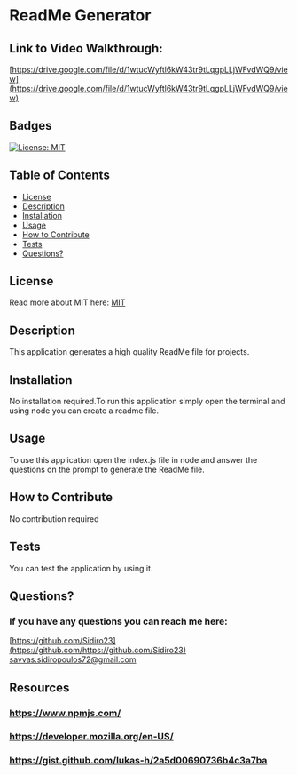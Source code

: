 

# ReadMe Generator

## Link to Video Walkthrough:
[https://drive.google.com/file/d/1wtucWyftl6kW43tr9tLqgpLLjWFvdWQ9/view](https://drive.google.com/file/d/1wtucWyftl6kW43tr9tLqgpLLjWFvdWQ9/view)
  ## Badges
  [![License: MIT](https://img.shields.io/badge/License-MIT-yellow.svg)](https://opensource.org/licenses/MIT)
  ## Table of Contents
  * [License](#license)
  * [Description](#description)
  * [Installation](#installation)
  * [Usage](#usage)
  * [How to Contribute](#how-to-contribute)
  * [Tests](#tests)
  * [Questions?](#questions)
  ## License
  Read more about MIT here:
  [MIT](https://opensource.org/licenses/MIT)
  ## Description
  This application generates a high quality ReadMe file for projects.
  ## Installation
  No installation required.To run this application simply open the terminal and using node you can create a readme file.
  ## Usage
  To use this application open the index.js file in node and answer the questions on the prompt to generate the ReadMe file.
  ## How to Contribute
  No contribution required
  ## Tests
  You can test the application by using it.
  ## Questions?
  ### If you have any questions you can reach me here: 
  [https://github.com/Sidiro23](https://github.com/https://github.com/Sidiro23)  
  savvas.sidiropoulos72@gmail.com
  ## Resources
  ### https://www.npmjs.com/
  ### https://developer.mozilla.org/en-US/
  ### https://gist.github.com/lukas-h/2a5d00690736b4c3a7ba
  
  

